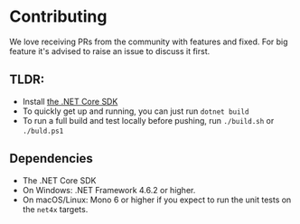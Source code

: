 # Contributing

We love receiving PRs from the community with features and fixed. 
For big feature it's advised to raise an issue to discuss it first.

## TLDR: 

* Install [the .NET Core SDK](https://dot.net/) 
* To quickly get up and running, you can just run `dotnet build`
* To run a full build and test locally before pushing, run `./build.sh` or `./buld.ps1`

## Dependencies

* The .NET Core SDK
* On Windows: .NET Framework 4.6.2 or higher.
* On macOS/Linux: Mono 6 or higher if you expect to run the unit tests on the `net4x` targets.
